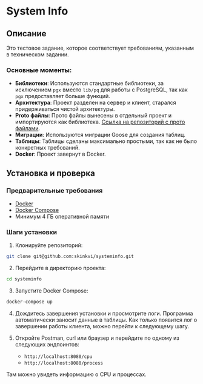 # System Info

## Описание

Это тестовое задание, которое соответствует требованиям, указанным в техническом задании.

### Основные моменты:

- **Библиотеки**: Используются стандартные библиотеки, за исключением `pgx` вместо `lib/pq` для работы с PostgreSQL, так как `pgx` предоставляет больше функций.
- **Архитектура**: Проект разделен на сервер и клиент, старался придерживаться чистой архитектуры.
- **Proto файлы**: Прото файлы вынесены в отдельный проект и импортируются как библиотека. [Ссылка на репозиторий с прото файлами](https://github.com/skinkvi/protosinfo).
- **Миграции**: Используются миграции Goose для создания таблиц.
- **Таблицы**: Таблицы сделаны максимально простыми, так как не было конкретных требований.
- **Docker**: Проект завернут в Docker.

## Установка и проверка

### Предварительные требования

- [Docker](https://www.docker.com/)
- [Docker Compose](https://docs.docker.com/compose/)
- Минимум 4 ГБ оперативной памяти

### Шаги установки

1. Клонируйте репозиторий:

```bash
git clone git@github.com:skinkvi/systeminfo.git
```

2. Перейдите в директорию проекта:

```bash
cd systeminfo
```

3. Запустите Docker Compose:

```bash
docker-compose up
```

4. Дождитесь завершения установки и просмотрите логи. Программа автоматически заносит данные в таблицы. Как только появится лог о завершении работы клиента, можно перейти к следующему шагу.

5. Откройте Postman, curl или браузер и перейдите по одному из следующих эндпоинтов:
   - `http://localhost:8080/cpu`
   - `http://localhost:8080/process`

Там можно увидеть информацию о CPU и процессах.
